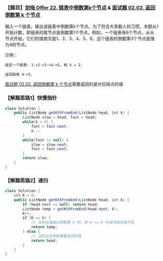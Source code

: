 ### 【题目】[剑指 Offer 22. 链表中倒数第k个节点](https://leetcode-cn.com/problems/lian-biao-zhong-dao-shu-di-kge-jie-dian-lcof/submissions/) & [面试题 02.02. 返回倒数第 k 个节点](https://leetcode-cn.com/problems/kth-node-from-end-of-list-lcci/)
输入一个链表，输出该链表中倒数第k个节点。为了符合大多数人的习惯，本题从1开始计数，即链表的尾节点是倒数第1个节点。例如，一个链表有6个节点，从头节点开始，它们的值依次是1、2、3、4、5、6。这个链表的倒数第3个节点是值为4的节点。

示例：

	给定一个链表: 1->2->3->4->5, 和 k = 2.
	
	返回链表 4->5.

[面试题 02.02. 返回倒数第 k 个节点](https://leetcode-cn.com/problems/kth-node-from-end-of-list-lcci/)需要返回的是对应结点的值
### 【解题思路1】快慢指针

```java
class Solution {
    public ListNode getKthFromEnd(ListNode head, int k) {
        ListNode slow = head, fast = head;
        while(k > 0) {
            fast = fast.next;
            k--;
        }
        while(fast != null) {
            slow = slow.next;
            fast = fast.next;
        }
        return slow;
    }
}
```

### 【解题思路2】递归
```java
class Solution {
    int K = 0;
    public ListNode getKthFromEnd(ListNode head, int k) {
        if (head.next == null) return head;
        ListNode temp = getKthFromEnd(head.next, k);
        K++;
        if (K >= k) {
            // 当到达或超过倒数第 k 时，即 K >= k 时保持返回值不变
            return temp;
        } else {
            // 没到达则更新需要返回的值
            return head;
        }
    }
}
```